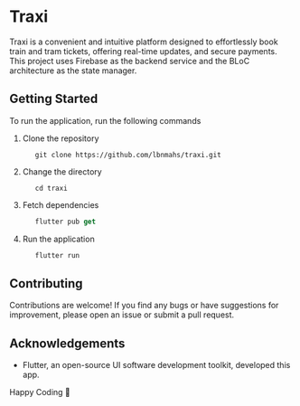 # Traxi

Traxi is a convenient and intuitive platform designed to effortlessly book train and tram tickets, offering real-time updates, and secure payments. This project uses Firebase as the backend service and the BLoC architecture as the state manager.

## Getting Started

To run the application, run the following commands

1. Clone the repository
    ```git
       git clone https://github.com/lbnmahs/traxi.git
    ```

2. Change the directory
    ```git
       cd traxi
    ```

3. Fetch dependencies
    ```dart
       flutter pub get
    ```

4. Run the application
    ```dart
       flutter run
    ```
## Contributing

Contributions are welcome! If you find any bugs or have suggestions for improvement, please open an issue or submit a pull request.


## Acknowledgements

* Flutter, an open-source UI software development toolkit, developed this app.

Happy Coding 🚀

